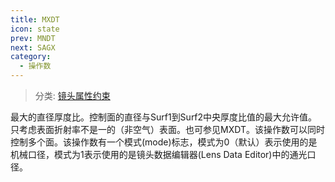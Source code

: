 ```yaml
---
title: MXDT
icon: state
prev: MNDT
next: SAGX
category:
  - 操作数
---
```


> 分类: [镜头属性约束](/hb/operands/131/880/  "Zemax 操作数 镜头属性约束")

最大的直径厚度比。控制面的直径与Surf1到Surf2中央厚度比值的最大允许值。只考虑表面折射率不是一的（非空气）表面。也可参见MXDT。该操作数可以同时控制多个面。该操作数有一个模式(mode)标志，模式为0（默认）表示使用的是机械口径，模式为1表示使用的是镜头数据编辑器(Lens Data Editor)中的通光口径。